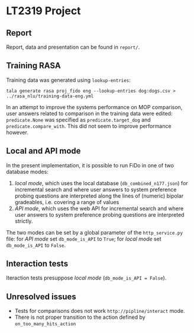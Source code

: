 # LT2319 Project

## Report
Report, data and presentation can be found in `report/`.

## Training RASA
Training data was generated using `lookup-entries`:

```tala generate rasa proj_fido eng --lookup-entries dog:dogs.csv > ../rasa_nlu/training-data-eng.yml```

In an attempt to improve the systems performance on MOP comparison, user answers related to comparison in the training data were edited: `predicate.None` was specified as `predicate.target_dog` and `predicate.compare_with`. This did not seem to improve performance however.

## Local and API mode
In the present implementation, it is possible to run FiDo in one of two database modes:
1. *local mode*, which uses the local database (`db_combined_n177.json`) for incremental search and where user answers to system preference probing questions are interpreted along the lines of (numeric) bipolar gradeables, i.e. covering a range of values
2. *API mode*, which uses the web API for incremental search and where user answers to system preference probing questions are interpreted strictly.

The two modes can be set by a global parameter of the `http_service.py` file: for *API mode* set `db_mode_is_API` to `True`; for *local mode* set `db_mode_is_API` to `False`. 

## Interaction tests
Iteraction tests presuppose *local mode* (`db_mode_is_API = False`).

## Unresolved issues
* Tests for comparisons does not work `http://pipline/interact` mode.
* There is not proper transition to the action defined by `on_too_many_hits_action`
